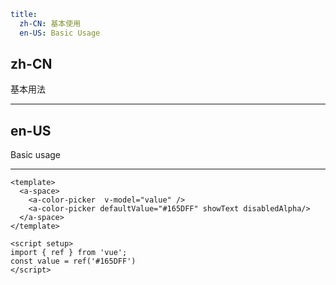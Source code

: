 ```yaml
title:
  zh-CN: 基本使用
  en-US: Basic Usage
```

## zh-CN

基本用法

---

## en-US

Basic usage

---

```vue
<template>
  <a-space>
    <a-color-picker  v-model="value" />
    <a-color-picker defaultValue="#165DFF" showText disabledAlpha/>
  </a-space>
</template>

<script setup>
import { ref } from 'vue';
const value = ref('#165DFF')
</script>
```
